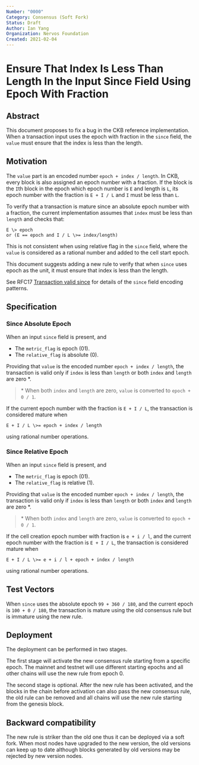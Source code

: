 ```yaml
---
Number: "0000"
Category: Consensus (Soft Fork)
Status: Draft
Author: Ian Yang
Organization: Nervos Foundation
Created: 2021-02-04
---
```


# Ensure That Index Is Less Than Length In the Input Since Field Using Epoch With Fraction

## Abstract

This document proposes to fix a bug in the CKB reference implementation. When a transaction input uses the epoch with fraction in the `since` field, the `value` must ensure that the index is less than the length.

## Motivation

The `value` part is an encoded number `epoch + index / length`. In CKB, every block is also assigned an epoch number with a fraction. If the block is the `I`th block in the epoch which epoch number is `E` and length is `L`, its epoch number with the fraction is `E + I / L` and `I` must be less than `L`. 

To verify that a transaction is mature since an absolute epoch number with a fraction, the current implementation assumes that `index` must be less than `length` and checks that:

```
E \> epoch
or (E == epoch and I / L \>= index/length)
```

This is not consistent when using relative flag in the `since` field, where the `value` is considered as a rational number and added to the cell start epoch.

This document suggests adding a new rule to verify that when `since` uses epoch as the unit, it must ensure that index is less than the length.

See RFC17 [Transaction valid since](../0017-tx-valid-since/0017-tx-valid-since.md) for details of the `since` field encoding patterns.

## Specification

### Since Absolute Epoch

When an input `since` field is present, and

* The `metric_flag` is epoch (01).
* The `relative_flag` is absolute (0).

Providing that `value` is the encoded number `epoch + index / length`, the transaction is valid only if `index` is less than `length` or both `index` and `length` are zero \*.

> \* When both `index` and `length` are zero, `value` is converted to `epoch + 0 / 1`. 

If the current epoch number with the fraction is `E + I / L`, the transaction is considered mature when

```
E + I / L \>= epoch + index / length
```

using rational number operations.

### Since Relative Epoch

When an input `since` field is present, and

* The `metric_flag` is epoch (01).
* The `relative_flag` is relative (1).

Providing that `value` is the encoded number `epoch + index / length`, the transaction is valid only if `index` is less than `length` or both `index` and `length` are zero \*.

> \* When both `index` and `length` are zero, `value` is converted to `epoch + 0 / 1`. 

If the cell creation epoch number with fraction is `e + i / l`, and the current epoch number with the fraction is `E + I / L`, the transaction is considered mature when

```
E + I / L \>= e + i / l + epoch + index / length
```

using rational number operations.

## Test Vectors

When `since` uses the absolute epoch `99 + 360 / 180`, and the current epoch is `100 + 0 / 180`, the transaction is mature using the old consensus rule but is immature using the new rule.

## Deployment

The deployment can be performed in two stages.

The first stage will activate the new consensus rule starting from a specific epoch. The mainnet and testnet will use different starting epochs and all other chains will use the new rule from epoch 0.

The second stage is optional. After the new rule has been activated, and the blocks in the chain before activation can also pass the new consensus rule, the old rule can be removed and all chains will use the new rule starting from the genesis block.

## Backward compatibility

The new rule is striker than the old one thus it can be deployed via a soft fork. When most nodes have upgraded to the new version, the old versions can keep up to date although blocks generated by old versions may be rejected by new version nodes. 
